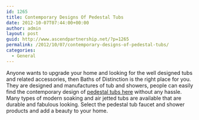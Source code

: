 ```yaml
---
id: 1265
title: Contemporary Designs Of Pedestal Tubs
date: 2012-10-07T07:44:00+00:00
author: admin
layout: post
guid: http://www.ascendpartnership.net/?p=1265
permalink: /2012/10/07/contemporary-designs-of-pedestal-tubs/
categories:
  - General
---
```

Anyone wants to upgrade your home and looking for the well designed tubs and related accessories, then Baths of Distinction is the right place for you. They are designed and manufactures of tub and showers, people can easily find the contemporary design of [pedestal tubs here](http://www.bathsofdistinction.com/) without any hassle. Many types of modern soaking and air jetted tubs are available that are durable and fabulous looking. Select the pedestal tub faucet and shower products and add a beauty to your home.